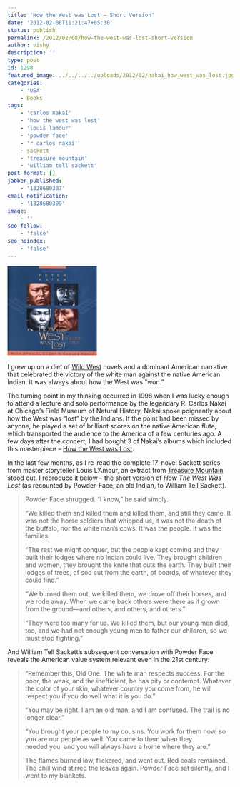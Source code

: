 ```yaml
---
title: 'How the West was Lost – Short Version'
date: '2012-02-08T11:21:47+05:30'
status: publish
permalink: /2012/02/08/how-the-west-was-lost-short-version
author: vishy
description: ''
type: post
id: 1298
featured_image: ../../../../uploads/2012/02/nakai_how_west_was_lost.jpg
categories: 
    - 'USA'
    - Books
tags:
    - 'carlos nakai'
    - 'how the west was lost'
    - 'louis lamour'
    - 'powder face'
    - 'r carlos nakai'
    - sackett
    - 'treasure mountain'
    - 'william tell sackett'
post_format: []
jabber_published:
    - '1328680307'
email_notification:
    - '1328680309'
image:
    - ''
seo_follow:
    - 'false'
seo_noindex:
    - 'false'
---
```


![carlos-nakai.jpg](../../../../uploads/2012/02/nakai_how_west_was_lost.jpg)

I grew up on a diet of [Wild West](http://en.wikipedia.org/wiki/American_Old_West) novels and a dominant American narrative that celebrated the victory of the white man against the native American Indian. It was always about how the West was “won.”

The turning point in my thinking occurred in 1996 when I was lucky enough to attend a lecture and solo performance by the legendary R. Carlos Nakai at Chicago’s Field Museum of Natural History. Nakai spoke poignantly about how the West was “lost” by the Indians. If the point had been missed by anyone, he played a set of brilliant scores on the native American flute, which transported the audience to the America of a few centuries ago. A few days after the concert, I had bought 3 of Nakai’s albums which included this masterpiece – [How the West was Lost](http://www.amazon.com/How-West-Lost-1993-Documentary/dp/B000000POP).

In the last few months, as I re-read the complete 17-novel Sackett series from master storyteller Louis L’Amour, an extract from [Treasure Mountain](http://www.amazon.com/gp/product/B000FBJB1S/ref=pd_lpo_k2_dp_sr_2?pf_rd_p=486539851&pf_rd_s=lpo-top-stripe-1&pf_rd_t=201&pf_rd_i=0553105426&pf_rd_m=ATVPDKIKX0DER&pf_rd_r=0R6R83MFHBYZTCH4ZENA) stood out. I reproduce it below – the short version of *How The West Was Lost* (as recounted by Powder-Face, an old Indian, to William Tell Sackett).

> Powder Face shrugged. “I know,” he said simply.
> 
> “We killed them and killed them and killed them, and still they came. It was not the horse soldiers that whipped us, it was not the death of the buffalo, nor the white man’s cows. It was the people. It was the families.
> 
> “The rest we might conquer, but the people kept coming and they built their lodges where no Indian could live. They brought children and women, they brought the knife that cuts the earth. They built their lodges of trees, of sod cut from the earth, of boards, of whatever they could find.”
> 
> “We burned them out, we killed them, we drove off their horses, and we rode away. When we came back others were there as if grown from the ground—and others, and others, and others.”
> 
> “They were too many for us. We killed them, but our young men died, too, and we had not enough young men to father our children, so we must stop fighting.”

And William Tell Sackett’s subsequent conversation with Powder Face reveals the American value system relevant even in the 21st century:

> “Remember this, Old One. The white man respects success. For the poor, the weak, and the inefficient, he has pity or contempt. Whatever the color of your skin, whatever country you come from, he will respect you if you do well what it is you do.”
> 
> “You may be right. I am an old man, and I am confused. The trail is no longer clear.”
> 
> “You brought your people to my cousins. You work for them now, so you are our people as well. You came to them when they  
> needed you, and you will always have a home where they are.”
> 
> The flames burned low, flickered, and went out. Red coals remained. The chill wind stirred the leaves again. Powder Face sat silently, and I went to my blankets.


